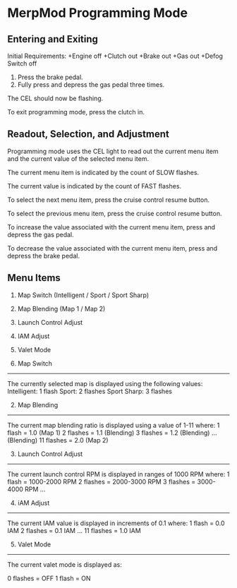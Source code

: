 MerpMod Programming Mode
========================

Entering and Exiting
--------------------

Initial Requirements:
+Engine off
+Clutch out
+Brake out
+Gas out
+Defog Switch off

1. Press the brake pedal.
2. Fully press and depress the gas pedal three times.

The CEL should now be flashing.

To exit programming mode, press the clutch in.

Readout, Selection, and Adjustment
----------------------------------

Programming mode uses the CEL light to read out the current menu item and the current value of the selected menu item.

The current menu item is indicated by the count of SLOW flashes.

The current value is indicated by the count of FAST flashes.

To select the next menu item, press the cruise control resume button.

To select the previous menu item, press the cruise control resume button.

To increase the value associated with the current menu item, press and depress the gas pedal.

To decrease the value associated with the current menu item, press and depress the brake pedal.

Menu Items
----------

1. Map Switch (Intelligent / Sport / Sport Sharp)
2. Map Blending (Map 1 / Map 2)
3. Launch Control Adjust
4. IAM Adjust
5. Valet Mode 

1. Map Switch
----------

The currently selected map is displayed using the following values:
Intelligent: 1 flash
Sport: 2 flashes
Sport Sharp: 3 flashes

2. Map Blending
------------

The current map blending ratio is displayed using a value of 1-11 where:
1 flash = 1.0 (Map 1)
2 flashes = 1.1 (Blending)
3 flashes = 1.2 (Blending)
...	(Blending)
11 flashes = 2.0 (Map 2)

3. Launch Control Adjust
---------------------

The current launch control RPM is displayed in ranges of 1000 RPM where:
1 flash = 1000-2000 RPM
2 flashes = 2000-3000 RPM
3 flashes = 3000-4000 RPM
...

4. iAM Adjust
----------

The current IAM value is displayed in increments of 0.1 where:
1 flash = 0.0 IAM
2 flashes = 0.1 IAM
...
11 flashes = 1.0 IAM

5. Valet Mode
----------

The current valet mode is displayed as:

0 flashes = OFF
1 flash = ON

